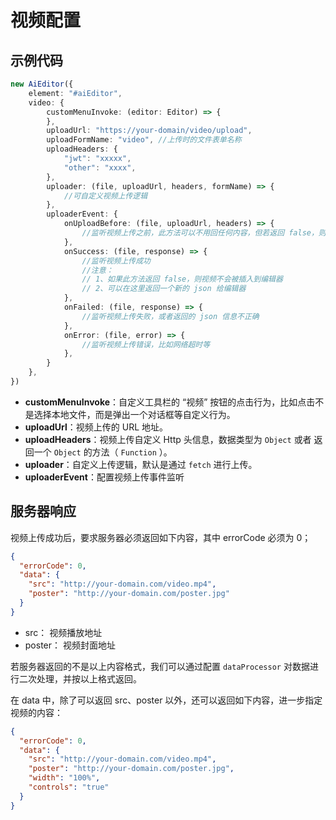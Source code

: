 # 视频配置

## 示例代码

```typescript
new AiEditor({
    element: "#aiEditor",
    video: {
        customMenuInvoke: (editor: Editor) => {
        },
        uploadUrl: "https://your-domain/video/upload",
        uploadFormName: "video", //上传时的文件表单名称
        uploadHeaders: {
            "jwt": "xxxxx",
            "other": "xxxx",
        },
        uploader: (file, uploadUrl, headers, formName) => {
            //可自定义视频上传逻辑
        },
        uploaderEvent: {
            onUploadBefore: (file, uploadUrl, headers) => {
                //监听视频上传之前，此方法可以不用回任何内容，但若返回 false，则终止上传
            },
            onSuccess: (file, response) => {
                //监听视频上传成功
                //注意：
                // 1、如果此方法返回 false，则视频不会被插入到编辑器
                // 2、可以在这里返回一个新的 json 给编辑器
            },
            onFailed: (file, response) => {
                //监听视频上传失败，或者返回的 json 信息不正确
            },
            onError: (file, error) => {
                //监听视频上传错误，比如网络超时等
            },
        }
    },
})
```

- **customMenuInvoke**：自定义工具栏的 “视频” 按钮的点击行为，比如点击不是选择本地文件，而是弹出一个对话框等自定义行为。
- **uploadUrl**：视频上传的 URL 地址。
- **uploadHeaders**：视频上传自定义 Http 头信息，数据类型为 `Object` 或者 返回一个 `Object` 的方法（ `Function` ）。
- **uploader**：自定义上传逻辑，默认是通过 `fetch` 进行上传。
- **uploaderEvent**：配置视频上传事件监听

## 服务器响应

视频上传成功后，要求服务器必须返回如下内容，其中 errorCode 必须为 0；

```json
{
  "errorCode": 0,
  "data": {
    "src": "http://your-domain.com/video.mp4",
    "poster": "http://your-domain.com/poster.jpg"
  }
}
```

- src： 视频播放地址
- poster： 视频封面地址

若服务器返回的不是以上内容格式，我们可以通过配置 `dataProcessor` 对数据进行二次处理，并按以上格式返回。

在 data 中，除了可以返回 src、poster 以外，还可以返回如下内容，进一步指定视频的内容：

```json
{
  "errorCode": 0,
  "data": {
    "src": "http://your-domain.com/video.mp4",
    "poster": "http://your-domain.com/poster.jpg",
    "width": "100%",
    "controls": "true"
  }
}
```
